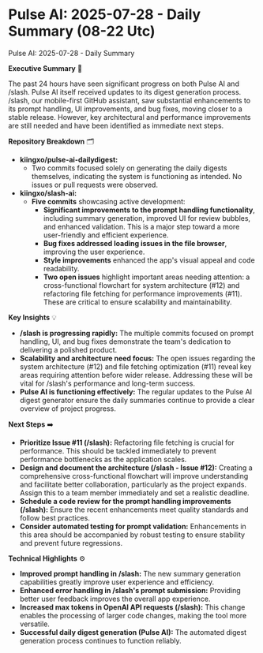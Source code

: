# Pulse AI: 2025-07-28 - Daily Summary (08-22 Utc)

Pulse AI: 2025-07-28 - Daily Summary

**Executive Summary** 📝

The past 24 hours have seen significant progress on both Pulse AI and /slash.  Pulse AI itself received updates to its digest generation process.  /slash, our mobile-first GitHub assistant, saw substantial enhancements to its prompt handling, UI improvements, and bug fixes, moving closer to a stable release.  However, key architectural and performance improvements are still needed and have been identified as immediate next steps.

**Repository Breakdown** 🗂️

* **kiingxo/pulse-ai-dailydigest:**
    * Two commits focused solely on generating the daily digests themselves, indicating the system is functioning as intended.  No issues or pull requests were observed.
* **kiingxo/slash-ai:**
    * **Five commits** showcasing active development:
        * **Significant improvements to the prompt handling functionality**, including summary generation, improved UI for review bubbles, and enhanced validation. This is a major step toward a more user-friendly and efficient experience.
        * **Bug fixes addressed loading issues in the file browser**, improving the user experience.
        * **Style improvements** enhanced the app's visual appeal and code readability.
        * **Two open issues** highlight important areas needing attention:  a cross-functional flowchart for system architecture (#12) and refactoring file fetching for performance improvements (#11). These are critical to ensure scalability and maintainability.


**Key Insights** 💡

* **/slash is progressing rapidly:**  The multiple commits focused on prompt handling, UI, and bug fixes demonstrate the team's dedication to delivering a polished product.
* **Scalability and architecture need focus:** The open issues regarding the system architecture (#12) and file fetching optimization (#11) reveal key areas requiring attention before wider release. Addressing these will be vital for /slash's performance and long-term success.
* **Pulse AI is functioning effectively:** The regular updates to the Pulse AI digest generator ensure the daily summaries continue to provide a clear overview of project progress.

**Next Steps** ➡️

* **Prioritize Issue #11 (/slash):**  Refactoring file fetching is crucial for performance.  This should be tackled immediately to prevent performance bottlenecks as the application scales.
* **Design and document the architecture (/slash - Issue #12):** Creating a comprehensive cross-functional flowchart will improve understanding and facilitate better collaboration, particularly as the project expands.  Assign this to a team member immediately and set a realistic deadline.
* **Schedule a code review for the prompt handling improvements (/slash):**  Ensure the recent enhancements meet quality standards and follow best practices.
* **Consider automated testing for prompt validation:**  Enhancements in this area should be accompanied by robust testing to ensure stability and prevent future regressions.

**Technical Highlights** ⚙️

* **Improved prompt handling in /slash:** The new summary generation capabilities greatly improve user experience and efficiency.
* **Enhanced error handling in /slash's prompt submission:** Providing better user feedback improves the overall app experience.
* **Increased max tokens in OpenAI API requests (/slash):** This change enables the processing of larger code changes, making the tool more versatile.
* **Successful daily digest generation (Pulse AI):**  The automated digest generation process continues to function reliably.


